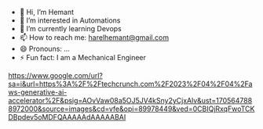 - 👋 Hi, I’m Hemant
- 👀 I’m interested in Automations
- 🌱 I’m currently learning Devops
- 📫 How to reach me: harelhemant@gmail.com
- 😄 Pronouns: ...
- ⚡ Fun fact: I am a Mechanical Engineer 

https://www.google.com/url?sa=i&url=https%3A%2F%2Ftechcrunch.com%2F2023%2F04%2F04%2Faws-generative-ai-accelerator%2F&psig=AOvVaw08a5OJ5JV4kSny2yCjxAlv&ust=1705647888972000&source=images&cd=vfe&opi=89978449&ved=0CBIQjRxqFwoTCKDBpdev5oMDFQAAAAAdAAAAABAI



<!---
Hemant9766/Hemant9766 is a ✨ special ✨ repository because its `README.md` (this file) appears on your GitHub profile.
You can click the Preview link to take a look at your changes.
--->
